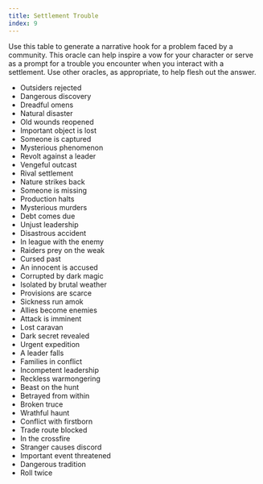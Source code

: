```yaml
---
title: Settlement Trouble
index: 9
---
```


Use this table to generate a narrative hook for a problem faced by a community.
This oracle can help inspire a vow for your character or serve as a prompt for a
trouble you encounter when you interact with a settlement. Use other oracles,
as appropriate, to help flesh out the answer.

- Outsiders rejected
- Dangerous discovery
- Dreadful omens
- Natural disaster
- Old wounds reopened
- Important object is lost
- Someone is captured
- Mysterious phenomenon
- Revolt against a leader
- Vengeful outcast
- Rival settlement
- Nature strikes back
- Someone is missing
- Production halts
- Mysterious murders
- Debt comes due
- Unjust leadership
- Disastrous accident
- In league with the enemy
- Raiders prey on the weak
- Cursed past
- An innocent is accused
- Corrupted by dark magic
- Isolated by brutal weather
- Provisions are scarce
- Sickness run amok
- Allies become enemies
- Attack is imminent
- Lost caravan
- Dark secret revealed
- Urgent expedition
- A leader falls
- Families in conflict
- Incompetent leadership
- Reckless warmongering
- Beast on the hunt
- Betrayed from within
- Broken truce
- Wrathful haunt
- Conflict with firstborn
- Trade route blocked
- In the crossfire
- Stranger causes discord
- Important event threatened
- Dangerous tradition
- Roll twice
